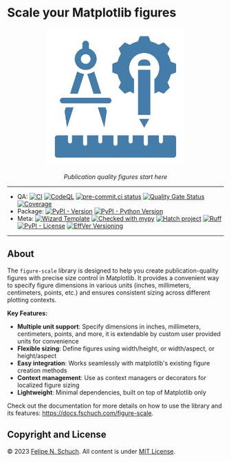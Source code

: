 # Scale your Matplotlib figures

<p align="center">
<a href="https://github.com/fschuch/figure-scale"><img src="https://raw.githubusercontent.com/fschuch/figure-scale/refs/heads/main/docs/logo.png" alt="Figure scale logo" width="320"></a>
</p>
<p align="center">
    <em>Publication quality figures start here</em>
</p>

______________________________________________________________________

- QA:
  [![CI](https://github.com/fschuch/figure-scale/actions/workflows/ci.yaml/badge.svg?branch=main)](https://github.com/fschuch/figure-scale/actions/workflows/ci.yaml)
  [![CodeQL](https://github.com/fschuch/figure-scale/actions/workflows/github-code-scanning/codeql/badge.svg)](https://github.com/fschuch/figure-scale/actions/workflows/github-code-scanning/codeql)
  [![pre-commit.ci status](https://results.pre-commit.ci/badge/github/fschuch/figure-scale/main.svg)](https://results.pre-commit.ci/latest/github/fschuch/figure-scale/main)
  [![Quality Gate Status](https://sonarcloud.io/api/project_badges/measure?project=fschuch_figure-scale&metric=alert_status)](https://sonarcloud.io/summary/new_code?id=fschuch_figure-scale)
  [![Coverage](https://sonarcloud.io/api/project_badges/measure?project=fschuch_figure-scale&metric=coverage)](https://sonarcloud.io/summary/new_code?id=fschuch_figure-scale)
- Package:
  [![PyPI - Version](https://img.shields.io/pypi/v/figure-scale.svg?logo=pypi&label=PyPI)](https://pypi.org/project/figure-scale/)
  [![PyPI - Python Version](https://img.shields.io/pypi/pyversions/figure-scale.svg?logo=python&label=Python)](https://pypi.org/project/figure-scale/)
- Meta:
  [![Wizard Template](https://img.shields.io/badge/Wizard-Template-%23447CAA)](https://github.com/fschuch/wizard-template)
  [![Checked with mypy](https://www.mypy-lang.org/static/mypy_badge.svg)](https://mypy-lang.org/)
  [![Hatch project](https://img.shields.io/badge/%F0%9F%A5%9A-Hatch-4051b5.svg)](https://github.com/pypa/hatch)
  [![Ruff](https://img.shields.io/endpoint?url=https://raw.githubusercontent.com/astral-sh/ruff/main/assets/badge/v2.json)](https://github.com/astral-sh/ruff)
  [![PyPI - License](https://img.shields.io/pypi/l/figure-scale?color=blue)](https://github.com/fschuch/figure-scale/blob/master/LICENSE)
  [![EffVer Versioning](https://img.shields.io/badge/version_scheme-EffVer-0097a7)](https://jacobtomlinson.dev/effver)

______________________________________________________________________

## About

The `figure-scale` library is designed to help you create publication-quality figures with precise size control in Matplotlib.
It provides a convenient way to specify figure dimensions in various units (inches, millimeters, centimeters, points, etc.) and ensures consistent sizing across different plotting contexts.

**Key Features:**

- **Multiple unit support**: Specify dimensions in inches, millimeters, centimeters, points, and more, it is extendable by custom user provided units for convenience
- **Flexible sizing**: Define figures using width/height, or width/aspect, or height/aspect
- **Easy integration**: Works seamlessly with matplotlib's existing figure creation methods
- **Context management**: Use as context managers or decorators for localized figure sizing
- **Lightweight**: Minimal dependencies, built on top of Matplotlib only

Check out the documentation for more details on how to use the library and its features: <https://docs.fschuch.com/figure-scale>.

## Copyright and License

© 2023 [Felipe N. Schuch](https://github.com/fschuch).
All content is under [MIT License](https://github.com/fschuch/figure-scale/blob/main/LICENSE).
